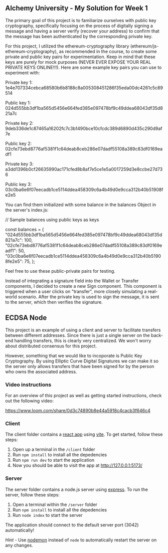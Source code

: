 ## Alchemy University - My Solution for Week 1 

The primary goal of this project is to familiarize ourselves with public key cryptography, specifically focusing on the process of digitally signing a message and having a server verify (recover your address) to confirm that the message has been authenticated by the corresponding private key.

For this project, I utilized the ethereum-cryptography library (ethereum/js-ethereum-cryptography), as recommended in the course, to create some private and public key pairs for experimentation. Keep in mind that these keys are purely for mock purposes (NEVER EVER EXPOSE YOUR REAL PRIVATE KEYS ONLINE!!!). Here are some example key pairs you can use to experiment with:

Private key 1: 1e4e707334cebca68580b6b8188c8a005308451286f35eda00dc4261c5c89514

Public key 1: 024d555bb3df1ba565d5456e664fed385e097478bf9c49ddea68043df35d821a7c

Private key 2: 9deb336de1c87465a16202fc7c3b1490bce10cfcdc389d6890d435c290d9af7e

Public key 2: 02cfe73ebd8776af5381f1c64deab8ceb286e07dadf55108a389c83df0169eadf1

Private key 3: a3dd1396b0cf26635990ac171cfed8b8af7e5ce1e5a0017259d3e8ccbe27d736

Public key 3: 03c0ba6e6f07eecadb1ce5114ddea458309c6a4b49d0e9cca312b40b51908fe2e5

You can find them initialized with some balance in the balances Object in the server's index.js:

// Sample balances using public keys as keys

const balances = {
  "024d555bb3df1ba565d5456e664fed385e097478bf9c49ddea68043df35d821a7c": 100,
  "02cfe73ebd8776af5381f1c64deab8ceb286e07dadf55108a389c83df0169eadf1": 50,
  "03c0ba6e6f07eecadb1ce5114ddea458309c6a4b49d0e9cca312b40b51908fe2e5": 75,
};

Feel free to use these public-private pairs for testing.

Instead of integrating a signature field into the Wallet or Transfer components, I decided to create a new Sign component. This component is triggered when a user clicks on "transfer", more closely simulating a real-world scenario. After the private key is used to sign the message, it is sent to the server, which then verifies the signature.

## ECDSA Node

This project is an example of using a client and server to facilitate transfers between different addresses. Since there is just a single server on the back-end handling transfers, this is clearly very centralized. We won't worry about distributed consensus for this project.

However, something that we would like to incoporate is Public Key Cryptography. By using Elliptic Curve Digital Signatures we can make it so the server only allows transfers that have been signed for by the person who owns the associated address.

### Video instructions
For an overview of this project as well as getting started instructions, check out the following video:

https://www.loom.com/share/0d3c74890b8e44a5918c4cacb3f646c4
 
### Client

The client folder contains a [react app](https://reactjs.org/) using [vite](https://vitejs.dev/). To get started, follow these steps:

1. Open up a terminal in the `/client` folder
2. Run `npm install` to install all the depedencies
3. Run `npm run dev` to start the application 
4. Now you should be able to visit the app at http://127.0.0.1:5173/

### Server

The server folder contains a node.js server using [express](https://expressjs.com/). To run the server, follow these steps:

1. Open a terminal within the `/server` folder 
2. Run `npm install` to install all the depedencies 
3. Run `node index` to start the server 

The application should connect to the default server port (3042) automatically! 

_Hint_ - Use [nodemon](https://www.npmjs.com/package/nodemon) instead of `node` to automatically restart the server on any changes.
